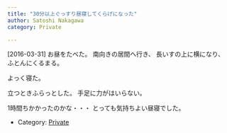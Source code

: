 ```yaml
---
title: "30分以上ぐっすり昼寝してくらげになった"
author: Satoshi Nakagawa
category: Private

---
```


[2016-03-31]  お昼をたべた。
南向きの居間へ行き、
長いすの上に横になり、
ふとんにくるまる。

 よっく寝た。

 立つときふらっとした。
手足に力がはいらない。

 1時間ちかかったのかな・・・
とっても気持ちよい昼寝でした。

- Category: [Private](categories.html#Private)

